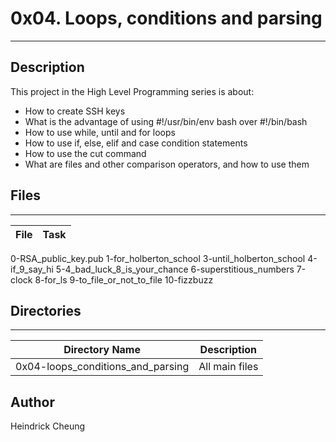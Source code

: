 # 0x04. Loops, conditions and parsing
---
## Description

This project in the High Level Programming series is about:
* How to create SSH keys
* What is the advantage of using #!/usr/bin/env bash over #!/bin/bash
* How to use while, until and for loops
* How to use if, else, elif and case condition statements
* How to use the cut command
* What are files and other comparison operators, and how to use them

## Files
---
File|Task
---|---
0-RSA_public_key.pub
1-for_holberton_school
3-until_holberton_school
4-if_9_say_hi
5-4_bad_luck_8_is_your_chance
6-superstitious_numbers
7-clock
8-for_ls
9-to_file_or_not_to_file
10-fizzbuzz

## Directories
---
Directory Name | Description
---|---
0x04-loops_conditions_and_parsing | All main files

## Author
Heindrick Cheung